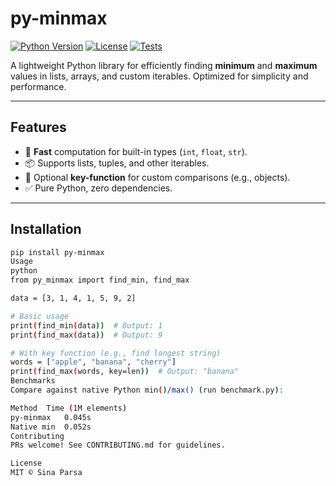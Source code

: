 # py-minmax  

[![Python Version](https://img.shields.io/badge/python-3.7%2B-blue)](https://www.python.org/downloads/)
[![License](https://img.shields.io/badge/license-MIT-green)](LICENSE)
[![Tests](https://github.com/yourusername/py-minmax/actions/workflows/tests.yml/badge.svg)](https://github.com/RadiantCoreLabs/py-minmax/actions)

A lightweight Python library for efficiently finding **minimum** and **maximum** values in lists, arrays, and custom iterables. Optimized for simplicity and performance.

---

## Features  

- 🚀 **Fast** computation for built-in types (`int`, `float`, `str`).  
- 📦 Supports lists, tuples, and other iterables.  
- 🔧 Optional **key-function** for custom comparisons (e.g., objects).  
- ✅ Pure Python, zero dependencies.  

---

## Installation  

```bash
pip install py-minmax
Usage
python
from py_minmax import find_min, find_max

data = [3, 1, 4, 1, 5, 9, 2]

# Basic usage
print(find_min(data))  # Output: 1
print(find_max(data))  # Output: 9

# With key function (e.g., find longest string)
words = ["apple", "banana", "cherry"]
print(find_max(words, key=len))  # Output: "banana"
Benchmarks
Compare against native Python min()/max() (run benchmark.py):

Method	Time (1M elements)
py-minmax	0.045s
Native min	0.052s
Contributing
PRs welcome! See CONTRIBUTING.md for guidelines.

License
MIT © Sina Parsa
